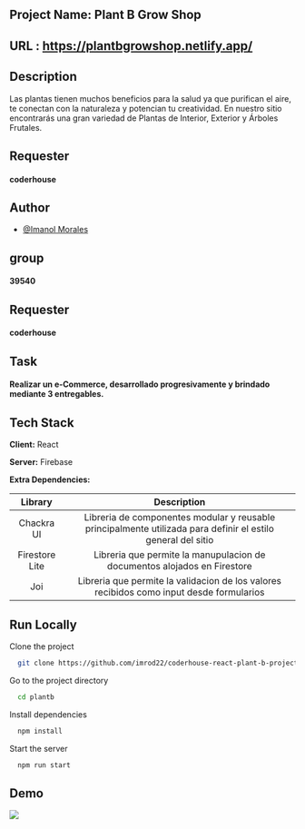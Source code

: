 ## Project Name: Plant B Grow Shop
## URL : https://plantbgrowshop.netlify.app/

## Description 
Las plantas tienen muchos beneficios para la salud ya que purifican el aire, te conectan con la naturaleza y potencian tu creatividad. En nuestro sitio encontrarás una gran variedad de Plantas de Interior, Exterior y Árboles Frutales.

## Requester 
#### coderhouse

## Author
- [@Imanol Morales](https://www.github.com/imrod22)

## group
#### 39540

## Requester 
#### coderhouse

## Task
#### Realizar un e-Commerce, desarrollado progresivamente y brindado mediante 3 entregables.

## Tech Stack

**Client:** React

**Server:** Firebase

**Extra Dependencies:**

| Library | Description |
| :---:  | :---: |
|Chackra UI | Libreria de componentes modular y reusable principalmente utilizada para definir el estilo general del sitio |
|Firestore Lite | Libreria que permite la manupulacion de documentos alojados en Firestore                                 |
|Joi        | Libreria que permite la validacion de los valores recibidos como input desde formularios                     |

## Run Locally

Clone the project

```bash
  git clone https://github.com/imrod22/coderhouse-react-plant-b-project.git
```

Go to the project directory

```bash
  cd plantb
```

Install dependencies

```bash
  npm install
```

Start the server

```bash
  npm run start
```
## Demo

![](plantb/PlantBDemo.gif)

